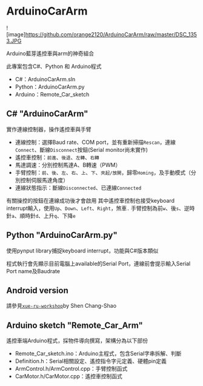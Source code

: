 # ArduinoCarArm

![image]https://github.com/orange2120/ArduinoCarArm/raw/master/DSC_1353.JPG

Arduino藍芽遙控車與arm的神奇組合

此專案包含C#、Python 和 Arduino程式
* C#：ArduinoCarArm.sln
* Python：ArduinoCarArm.py
* Arduino：Remote_Car_sketch

## C# "ArduinoCarArm"

實作連線控制器，操作遙控車與手臂

* 連線控制：選擇Baud rate、COM port，並有重新掃描`Rescan`，連線`Connect`、斷線`Disconnect`按鈕(Serial monitor尚未實作)
* 遙控車控制：`前進`、`後退`、`左轉`、`右轉`
* 馬達調速：分別控制馬達A、B轉速（PWM）
* 手臂控制：`前`、`後`、`左`、`右`、`上`、`下`、`夾起/放開`，歸零`Homing`，及手動模式（分別控制伺服馬達角度）
* 連線狀態指示：斷線`Disconnected`、已連線`Connected`

有關操控的按鈕在連線成功後才會啟用
其中遙控車控制也接受keyboard interrupt輸入，使用`Up`、`Down`、`Left`、`Right`，煞車`.`
手臂控制為前`w`、後`s`、逆時針`a`、順時針`d`、上升`q`、下降`e`

## Python "ArduinoCarArm.py"

使用pynput library捕捉keyboard interrupt，功能與C#版本類似

程式執行會先顯示目前電腦上available的Serial Port，連線前會提示輸入Serial Port name及Baudrate

## Android version

請參見[`xue-ru-workshop`](https://github.com/stationaryfront/xue-ru-workshop)by Shen Chang-Shao

## Arduino sketch "Remote_Car_Arm"

遙控車端Arduino程式，採物件導向撰寫，架構分為以下部份

* Remote_Car_sketch.ino：Arduino主程式，包含Serial字串拆解、判斷
* Definition.h：Serial相關設定、遙控指令字元定義、硬體pin定義
* ArmControl.h/ArmControl.cpp：手臂控制函式
* CarMotor.h/CarMotor.cpp：遙控車控制函式